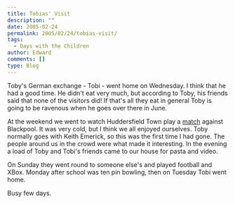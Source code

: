 ```yaml
---
title: Tobias' Visit
description: ""
date: 2005-02-24
permalink: 2005/02/24/tobias-visit/
tags:
  - Days with the Children
author: Edward
comments: []
type: Blog
---
```


Toby\'s German exchange - Tobi - went home on Wednesday. I think that he
had a good time. He didn\'t eat very much, but according to Toby, his
friends said that none of the visitors did! If that\'s all they eat in
general Toby is going to be ravenous when he goes over there in June.

At the weekend we went to watch Huddersfield Town play a [match][1]
against Blackpool. It was very cold, but I think we all enjoyed
ourselves. Toby normally goes with Keith Emerick, so this was the first
time I had gone. The people around us in the crowd were what made it
interesting. In the evening a load of Toby and Tobi\'s friends came to
our house for pasta and video.

On Sunday they went round to someone else\'s and played football and
XBox. Monday after school was ten pin bowling, then on Tuesday Tobi went
home.

Busy few days.



[1]: https://news.bbc.co.uk/sport1/hi/football/eng_div_2/4259711.stm
